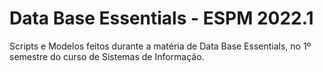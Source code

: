 # Data Base Essentials - ESPM 2022.1

Scripts e Modelos feitos durante a matéria de Data Base Essentials, no 1º semestre do curso de Sistemas de Informação.
